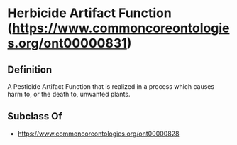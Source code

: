 # Herbicide Artifact Function (https://www.commoncoreontologies.org/ont00000831)

## Definition
A Pesticide Artifact Function that is realized in a process which causes harm to, or the death to, unwanted plants.

## Subclass Of
- https://www.commoncoreontologies.org/ont00000828

